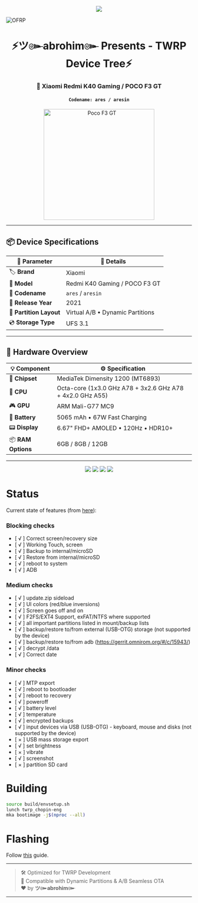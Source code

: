 <!-- 🌈 Animated Rainbow Typing Banner -->
<p align="center">
  <img src="https://readme-typing-svg.herokuapp.com?font=Fira+Code&size=25&pause=1000&color=00F0FF&vCenter=true&center=true&width=850&lines=ツ๛abrohim๛+-+TWRP+Tree+for+Redmi+K40+Gaming;POCO+F3+GT+%7C+Codename:+ares+%2F+aresin;MediaTek+Dimensity+1200+%7C+Virtual+A%2FB+Partitions;Fully+Open+Source+Project+🔥;Maintained+by:+ツ๛abrohim๛+%F0%9F%91%BE" />
</p>

![OFRP](https://i.ibb.co/4WgF7pR/banner-2.png "OFRP")

<h1 align="center">⚡ツ๛abrohim๛ Presents - TWRP Device Tree⚡</h1>
<h3 align="center">📱 Xiaomi Redmi K40 Gaming / POCO F3 GT</h3>
<h4 align="center"><code>Codename: ares / aresin</code></h4>

<p align="center">
  <img src="https://fdn2.gsmarena.com/vv/pics/xiaomi/xiaomi-poco-f3-gt-1.jpg" alt="Poco F3 GT" width="300"/>
</p>

---

## 📦 Device Specifications

| 🔧 **Parameter**        | 📲 **Details**                                      |
|------------------------|----------------------------------------------------|
| 🏷️ **Brand**            | Xiaomi                                             |
| 📱 **Model**            | Redmi K40 Gaming / POCO F3 GT                      |
| 🧬 **Codename**         | `ares` / `aresin`                                  |
| 📅 **Release Year**     | 2021                                               |
| 🔲 **Partition Layout** | Virtual A/B • Dynamic Partitions                   |
| 💿 **Storage Type**     | UFS 3.1                                            |

---

## 🧠 Hardware Overview

| 💡 **Component** | ⚙️ **Specification**                                  |
|------------------|--------------------------------------------------------|
| 🔧 **Chipset**    | MediaTek Dimensity 1200 (MT6893)                       |
| 🧠 **CPU**        | Octa-core (1x3.0 GHz A78 + 3x2.6 GHz A78 + 4x2.0 GHz A55) |
| 🎮 **GPU**        | ARM Mali-G77 MC9                                       |
| 🔋 **Battery**    | 5065 mAh • 67W Fast Charging                           |
| 📟 **Display**    | 6.67" FHD+ AMOLED • 120Hz • HDR10+                     |
| 📦 **RAM Options**| 6GB / 8GB / 12GB                                       |

---

<p align="center">
  <img src="https://img.shields.io/badge/Chipset-Dimensity%201200-orange?style=for-the-badge&logo=mediatek"/>
  <img src="https://img.shields.io/badge/Partition-Virtual%20A/B-blue?style=for-the-badge"/>
  <img src="https://img.shields.io/badge/Display-AMOLED%20FHD%2B%20%7C%20120Hz-purple?style=for-the-badge"/>
  <img src="https://img.shields.io/badge/Battery-5065mAh%20%2F%2067W-green?style=for-the-badge"/>
</p>


# Status
Current state of features (from [here](https://twrp.me/faq/OfficialMaintainer.html)):

### Blocking checks
- [ √ ] Correct screen/recovery size
- [ √ ] Working Touch, screen
- [ √ ] Backup to internal/microSD
- [ √ ] Restore from internal/microSD
- [ √ ] reboot to system
- [ √ ] ADB

### Medium checks
- [ √ ] update.zip sideload
- [ √ ] UI colors (red/blue inversions)
- [ √ ] Screen goes off and on
- [ √ ] F2FS/EXT4 Support, exFAT/NTFS where supported
- [ √ ] all important partitions listed in mount/backup lists
- [ √ ] backup/restore to/from external (USB-OTG) storage (not supported by the device)
- [ √ ] backup/restore to/from adb (https://gerrit.omnirom.org/#/c/15943/)
- [ √ ] decrypt /data
- [ √ ] Correct date

### Minor checks
- [ √ ] MTP export
- [ √ ] reboot to bootloader
- [ √ ] reboot to recovery
- [ √ ] poweroff
- [ √ ] battery level
- [ √ ] temperature
- [ √ ] encrypted backups
- [ √ ] input devices via USB (USB-OTG) - keyboard, mouse and disks (not supported by the device)
- [ × ] USB mass storage export
- [ √ ] set brightness
- [ × ] vibrate
- [ √ ] screenshot
- [ × ] partition SD card


# Building
```bash
source build/envsetup.sh
lunch twrp_chopin-eng
mka bootimage -j$(nproc --all)
```

# Flashing
Follow [this](https://twrp.me/faq/OfficialMaintainer.html) guide.


---

> 🛠️ Optimized for TWRP Development  
> 🧩 Compatible with Dynamic Partitions & A/B Seamless OTA  
> ❤️ by **ツ๛abrohim๛**

---
